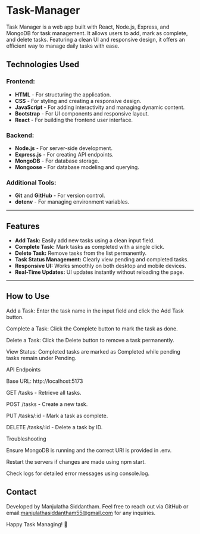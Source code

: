 # Task-Manager
Task Manager is a web app built with React, Node.js, Express, and MongoDB for task management. It allows users to add, mark as complete, and delete tasks. Featuring a clean UI and responsive design, it offers an efficient way to manage daily tasks with ease.

## Technologies Used

### Frontend:
- **HTML** - For structuring the application.
- **CSS** - For styling and creating a responsive design.
- **JavaScript** - For adding interactivity and managing dynamic content.
- **Bootstrap** - For UI components and responsive layout.
- **React** - For building the frontend user interface.

### Backend:
- **Node.js** - For server-side development.
- **Express.js** - For creating API endpoints.
- **MongoDB** - For database storage.
- **Mongoose** - For database modeling and querying.

### Additional Tools:
- **Git** and **GitHub** - For version control.
- **dotenv** - For managing environment variables.

---

## Features

- **Add Task:** Easily add new tasks using a clean input field.
- **Complete Task:** Mark tasks as completed with a single click.
- **Delete Task:** Remove tasks from the list permanently.
- **Task Status Management:** Clearly view pending and completed tasks.
- **Responsive UI:** Works smoothly on both desktop and mobile devices.
- **Real-Time Updates:** UI updates instantly without reloading the page.

---
## How to Use

Add a Task: Enter the task name in the input field and click the Add Task button.

Complete a Task: Click the Complete button to mark the task as done.

Delete a Task: Click the Delete button to remove a task permanently.

View Status: Completed tasks are marked as Completed while pending tasks remain under Pending.

API Endpoints

Base URL: http://localhost:5173

GET /tasks - Retrieve all tasks.

POST /tasks - Create a new task.

PUT /tasks/:id - Mark a task as complete.

DELETE /tasks/:id - Delete a task by ID.

Troubleshooting

Ensure MongoDB is running and the correct URI is provided in .env.

Restart the servers if changes are made using npm start.

Check logs for detailed error messages using console.log.


## Contact

Developed by Manjulatha Siddantham. Feel free to reach out via GitHub or email:manjulathasiddantham55@gmail.com for any inquiries.

Happy Task Managing! 🎉

